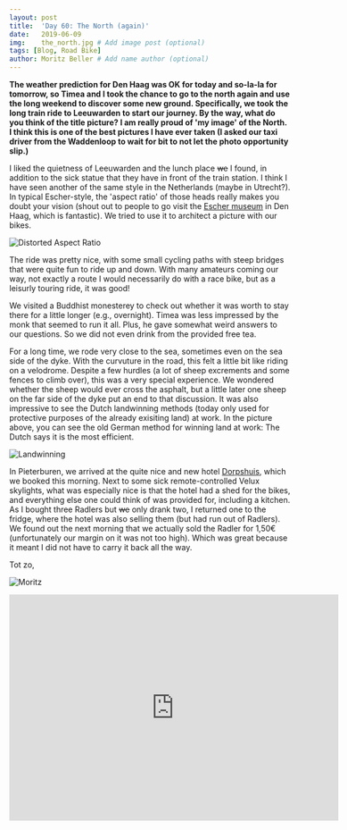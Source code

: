 ```yaml
---
layout: post
title:  'Day 60: The North (again)'
date:   2019-06-09
img:    the_north.jpg # Add image post (optional)
tags: [Blog, Road Bike]
author: Moritz Beller # Add name author (optional)
---
```


**The weather prediction for Den Haag was OK for today and so-la-la
  for tomorrow, so Timea and I took the chance to go to the north
  again and use the long weekend to discover some new
  ground. Specifically, we took the long train ride to Leeuwarden to
  start our journey. By the way, what do you think of the title
  picture? I am really proud of 'my image' of the North. I think this
  is one of the best pictures I have ever taken (I asked our taxi
  driver from the Waddenloop to wait for bit to not let the photo
  opportunity slip.)**

I liked the quietness of Leeuwarden and the lunch place
<strike>we</strike> I found, in addition to the sick statue that they
have in front of the train station. I think I have seen another of the
same style in the Netherlands (maybe in Utrecht?). In typical
Escher-style, the 'aspect ratio' of those heads really makes you doubt
your vision (shout out to people to go visit the [Escher
museum](https://www.escherinhetpaleis.nl/) in Den Haag, which is
fantastic). We tried to use it to architect a picture with our bikes.

![Distorted Aspect Ratio]({{site.baseurl}}/assets/img/leeuwarden.jpg)

The ride was pretty nice, with some small cycling paths with steep
bridges that were quite fun to ride up and down. With many amateurs
coming our way, not exactly a route I would necessarily do with a race
bike, but as a leisurly touring ride, it was good!

We visited a Buddhist monesterey to check out whether it was worth to
stay there for a little longer (e.g., overnight). Timea was less
impressed by the monk that seemed to run it all. Plus, he gave
somewhat weird answers to our questions. So we did not even drink from
the provided free tea.

For a long time, we rode very close to the sea, sometimes even on the
sea side of the dyke. With the curvuture in the road, this felt a
little bit like riding on a velodrome. Despite a few hurdles (a lot of
sheep excrements and some fences to climb over), this was a very
special experience. We wondered whether the sheep would ever cross the
asphalt, but a little later one sheep on the far side of the dyke put
an end to that discussion. It was also impressive to see the Dutch
landwinning methods (today only used for protective purposes of the
already exisiting land) at work. In the picture above, you can see the
old German method for winning land at work: The Dutch says it is the
most efficient.

![Landwinning]({{site.baseurl}}/assets/img/marshland.jpg)

In Pieterburen, we arrived at the quite nice and new hotel
[Dorpshuis](https://www.dorpshuispieterburen.nl/home/), which we
booked this morning. Next to some sick remote-controlled Velux
skylights, what was especially nice is that the hotel had a shed for
the bikes, and everything else one could think of was provided for,
including a kitchen. As I bought three Radlers but <strike>we</strike>
only drank two, I returned one to the fridge, where the hotel was also
selling them (but had run out of Radlers). We found out the next
morning that we actually sold the Radler for 1,50€ (unfortunately our
margin on it was not too high). Which was great because it meant I did
not have to carry it back all the way.

Tot zo,

![Moritz]({{site.baseurl}}/assets/img/moritz.png)


<iframe height='405' width='590' frameborder='0'
allowtransparency='true' scrolling='no'
src='https://www.strava.com/activities/2437594925/embed/88501286e8bc67f746b042973b5eb73cf6b6ce4f'></iframe>
